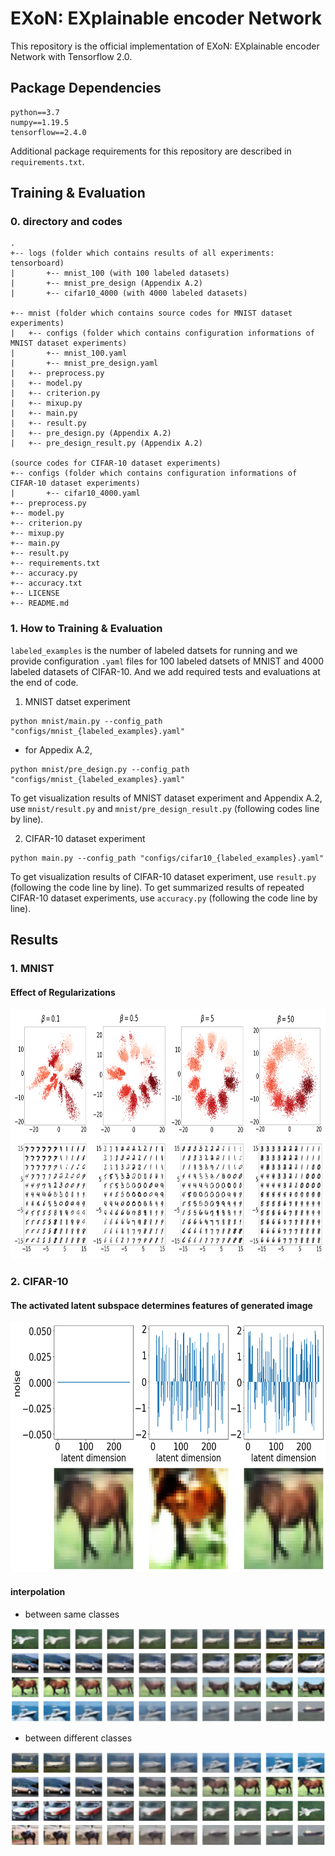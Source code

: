 # EXoN: EXplainable encoder Network

This repository is the official implementation of EXoN: EXplainable encoder Network with Tensorflow 2.0. 

## Package Dependencies

```setup
python==3.7
numpy==1.19.5
tensorflow==2.4.0
```
Additional package requirements for this repository are described in `requirements.txt`.

## Training & Evaluation 

### 0. directory and codes

```
.
+-- logs (folder which contains results of all experiments: tensorboard)
|       +-- mnist_100 (with 100 labeled datasets)
|       +-- mnist_pre_design (Appendix A.2)
|       +-- cifar10_4000 (with 4000 labeled datasets)

+-- mnist (folder which contains source codes for MNIST dataset experiments)
|   +-- configs (folder which contains configuration informations of MNIST dataset experiments)
|       +-- mnist_100.yaml
|       +-- mnist_pre_design.yaml
|   +-- preprocess.py
|   +-- model.py
|   +-- criterion.py
|   +-- mixup.py
|   +-- main.py
|   +-- result.py
|   +-- pre_design.py (Appendix A.2)
|   +-- pre_design_result.py (Appendix A.2)

(source codes for CIFAR-10 dataset experiments)
+-- configs (folder which contains configuration informations of CIFAR-10 dataset experiments)
|       +-- cifar10_4000.yaml
+-- preprocess.py
+-- model.py
+-- criterion.py
+-- mixup.py
+-- main.py
+-- result.py
+-- requirements.txt
+-- accuracy.py
+-- accuracy.txt
+-- LICENSE
+-- README.md
```

### 1. How to Training & Evaluation  

`labeled_examples` is the number of labeled datsets for running and we provide configuration `.yaml` files for 100 labeled datsets of MNIST and 4000 labeled datasets of CIFAR-10. And we add required tests and evaluations at the end of code.

1. MNIST datset experiment

```
python mnist/main.py --config_path "configs/mnist_{labeled_examples}.yaml"
```   
- for Appedix A.2,
```
python mnist/pre_design.py --config_path "configs/mnist_{labeled_examples}.yaml"
```

To get visualization results of MNIST dataset experiment and Appendix A.2, use `mnist/result.py` and `mnist/pre_design_result.py` (following codes line by line).

2. CIFAR-10 dataset experiment

```
python main.py --config_path "configs/cifar10_{labeled_examples}.yaml"
```

To get visualization results of CIFAR-10 dataset experiment, use `result.py` (following the code line by line).
To get summarized results of repeated CIFAR-10 dataset experiments, use `accuracy.py` (following the code line by line).

## Results

### 1. MNIST

<!-- #### prior distribution
<center><img  src="https://github.com/an-seunghwan/EXoN/blob/main/assets/mnist/prior_samples.png?raw=true" width="400"  height="400"></center> -->

#### Effect of Regularizations
<center><img  src="https://github.com/an-seunghwan/EXoN_official/blob/main/logs/mnist_100/path_latent_recon.png?raw=true" width="800"  height="400"></center>

### 2. CIFAR-10

<!-- #### reconstructed images
<center><img  src="https://github.com/an-seunghwan/EXoN/blob/main/assets/cifar10/weights_10000.0_0.01/train_recon.png?raw=true" width="400"  height="400"></center>

#### V-nat of EXoN for automobile class when $\beta=0.25$
<center><img  src="https://github.com/an-seunghwan/EXoN/blob/main/assets/cifar10/weights_10000.0_0.25/vnat.png?raw=true" width="400"  height="180"></center> -->

#### The activated latent subspace determines features of generated image
<center><img  src="https://github.com/an-seunghwan/EXoN_official/blob/main/logs/cifar10_4000/beta_0.05/blur.png?raw=true" width="600"  height="400"></center>

<!-- <center><img  src="https://github.com/an-seunghwan/EXoN/blob/main/assets/cifar10/weights_10000.0_0.25/blur.png?raw=true" width="600"  height="400"></center> -->

#### interpolation
- between same classes
<center><img  src="https://github.com/an-seunghwan/EXoN_official/blob/main/logs/cifar10_4000/beta_0.05/interpolation1.png?raw=true" width="800"  height="150"></center>

- between different classes
<center><img  src="https://github.com/an-seunghwan/EXoN_official/blob/main/logs/cifar10_4000/beta_0.05/interpolation2.png?raw=true" width="800"  height="150"></center>

<!-- - $\beta=0.25$
<center><img  src="https://github.com/an-seunghwan/EXoN/blob/main/assets/cifar10/weights_10000.0_0.25/interpolation.png?raw=true" width="800"  height="150"></center> -->
